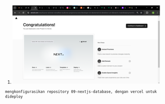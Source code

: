 1. ![alt text](image.png)

```
mengkonfigurasikan repository 09-nextjs-database, dengan vercel untuk dideploy
```
